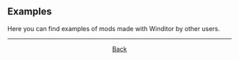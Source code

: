 ## Examples
Here you can find examples of mods made with Winditor by other users.

<hr>
<p align="center">
  <a href="../index.html">Back</a>
</p>
